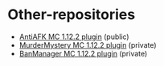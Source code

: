 # Other-repositories
* <a href="https://github.com/MrDzik/AntiAFK">AntiAFK MC 1.12.2 plugin</a> (public)
* <a href="https://github.com/MrDzik/MurderMystery">MurderMystery MC 1.12.2 plugin</a> (private)
* <a href="https://github.com/Dawid-Czyzewski/BanManagerPlugin">BanManager MC 1.12.2 plugin</a> (private)
